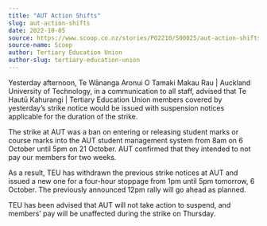 ```yaml
---
title: "AUT Action Shifts"
slug: aut-action-shifts
date: 2022-10-05
source: https://www.scoop.co.nz/stories/PO2210/S00025/aut-action-shifts.htm
source-name: Scoop
author: Tertiary Education Union
author-slug: tertiary-education-union
---
```


<p>Yesterday afternoon, Te Wānanga Aronui O Tamaki Makau
Rau | Auckland University of Technology, in a communication
to all staff, advised that Te Hautū Kahurangi | Tertiary
Education Union members covered by yesterday’s strike
notice would be issued with suspension notices applicable
for the duration of the strike.</p>

<p>The strike at AUT was
a ban on entering or releasing student marks or course marks
into the AUT student management system from 8am on 6 October
until 5pm on 21 October. AUT confirmed that they intended to
not pay our members for two weeks.</p>

<p>As a result, TEU
has withdrawn the previous strike notices at AUT and issued
a new one for a four-hour stoppage from 1pm until 5pm
tomorrow, 6 October. The previously announced 12pm rally
will go ahead as planned.</p>

<p>TEU has been advised that
AUT will not take action to suspend, and members’ pay will
be unaffected during the strike on
Thursday.</p>

